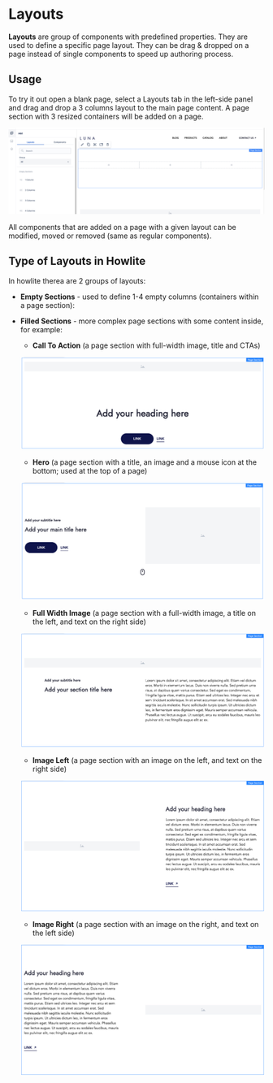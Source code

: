 # Layouts

**Layouts** are group of components with predefined properties. They are used to define a specific page layout. They can be drag & dropped on a page instead of single components to speed up authoring process.

## Usage

To try it out open a blank page, select a Layouts tab in the left-side panel and drag and drop a 3 columns layout to the main page content. A page section with 3 resized containers will be added on a page.

<p align="center" width="100%">
    <img class="image--with-border" src="./layouts-tab.jpg" alt="Layouts Tab">
</p>

All components that are added on a page with a given layout can be modified, moved or removed (same as regular components).

## Type of Layouts in Howlite

In howlite therea are 2 groups of layouts:

- **Empty Sections** - used to define 1-4 empty columns (containers within a page section):
- **Filled Sections** - more complex page sections with some content inside, for example:
    - **Call To Action** (a page section with full-width image, title and CTAs)

     <p align="center" width="100%">
        <img class="image--with-border" src="./call-to-action.jpg" alt="Call To Action" width="600px">
    </p>

    - **Hero** (a page section with a title, an image and a mouse icon at the bottom; used at the top of a page)

    <p align="center" width="100%">
        <img class="image--with-border" src="./hero.jpg" alt="Hero" width="600px">
    </p>

     - **Full Width Image** (a page section with a full-width image, a title on the left, and text on the right side)

     <p align="center" width="100%">
        <img class="image--with-border" src="./full-width-image.jpg" alt="Call To Action" width="600px">
    </p>

    - **Image Left** (a page section with an image on the left, and text on the right side)

     <p align="center" width="100%">
        <img class="image--with-border" src="./image-left.jpg" alt="Call To Action" width="600px">
    </p>

    - **Image Right** (a page section with an image on the right, and text on the left side)

     <p align="center" width="100%">
        <img class="image--with-border" src="./image-right.jpg" alt="Call To Action" width="600px">
    </p>

